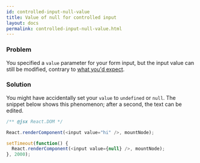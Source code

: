 ```yaml
---
id: controlled-input-null-value
title: Value of null for controlled input
layout: docs
permalink: controlled-input-null-value.html
---
```


### Problem
You specified a `value` parameter for your form input, but the input value can still be modified, contrary to [what you'd expect](forms.html).

### Solution
You might have accidentally set your `value` to `undefined` or `null`. The snippet below shows this phenomenon; after a second, the text can be edited.

```js
/** @jsx React.DOM */

React.renderComponent(<input value="hi" />, mountNode);

setTimeout(function() {
  React.renderComponent(<input value={null} />, mountNode);
}, 2000);
```
